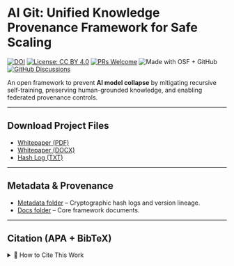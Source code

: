 # AI Git: Unified Knowledge Provenance Framework for Safe Scaling

[![DOI](https://img.shields.io/badge/DOI-10.17605%2FOSF.IO%2FUFEK5-blue)](https://doi.org/10.17605/OSF.IO/UFEK5)
[![License: CC BY 4.0](https://img.shields.io/badge/License-CC%20BY%204.0-lightgrey.svg)](https://creativecommons.org/licenses/by/4.0/)
[![PRs Welcome](https://img.shields.io/badge/PRs-welcome-brightgreen.svg)](https://github.com/jrdrew-ai-git/AI-Git/pulls)
![Made with OSF + GitHub](https://img.shields.io/badge/Made%20with-OSF%20+%20GitHub-1f425f.svg)
[![GitHub Discussions](https://img.shields.io/badge/Discussions-Join%20the%20Conversation-blue)](https://github.com/jrdrew-ai-git/AI-Git/discussions)
<!-- 
Remove this line, the line above and the dash dash arrow below to restore visibility to Stars & Forks
![Stars](https://img.shields.io/github/stars/jrdrew-ai-git/AI-Git?style=social)
![Forks](https://img.shields.io/github/forks/jrdrew-ai-git/AI-Git?style=social)
-->

An open framework to prevent **AI model collapse** by mitigating recursive self-training, preserving human-grounded knowledge, and enabling federated provenance controls.

---

## Download Project Files
- [Whitepaper (PDF)](docs/AI-Git_Framework_v1.0.pdf)
- [Whitepaper (DOCX)](docs/AI-Git_Framework_v1.0.docx)
- [Hash Log (TXT)](metadata/AI-Git_Framework_v1.0_HashLog.txt)

---

## Metadata & Provenance
- [Metadata folder](metadata/) – Cryptographic hash logs and version lineage.  
- [Docs folder](docs/) – Core framework documents.

---

## Citation (APA + BibTeX)
<details>
<summary>📑 How to Cite This Work</summary>

If you use or build upon AI Git, please cite:

**APA**
Drew, J. (JR) W., Jr. (2025, July 29). *AI Git: Unified Knowledge Provenance Framework for Safe Scaling.* OSF. https://osf.io/ufek5  

**BibTeX**
```bibtex
@misc{drew2025aigit,
  author = {Drew, James (JR) W., Jr.},
  title = {AI Git: Unified Knowledge Provenance Framework for Safe Scaling},
  year = {2025},
  month = {July},
  publisher = {OSF},
  url = {https://osf.io/ufek5}
}

